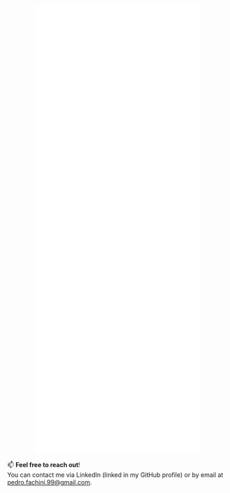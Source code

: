 <p align="center"><img src="/github-metrics.svg" alt="Metrics"></p>

📫 **Feel free to reach out**!  
You can contact me via LinkedIn (linked in my GitHub profile) or by email at pedro.fachini.99@gmail.com.
